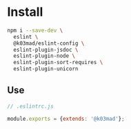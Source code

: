 # Install

```bash
npm i --save-dev \
  eslint \
  @k03mad/eslint-config \
  eslint-plugin-jsdoc \
  eslint-plugin-node \
  eslint-plugin-sort-requires \
  eslint-plugin-unicorn
```

## Use

```javascript
// .eslintrc.js

module.exports = {extends: '@k03mad'};
```
